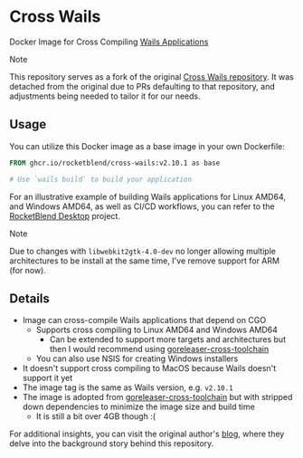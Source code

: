 # Cross Wails

Docker Image for Cross Compiling [Wails Applications](https://wails.io/)

> [!NOTE]  
> This repository serves as a fork of the original [Cross Wails repository](https://github.com/abjrcode/cross-wails). It was detached from the original due to PRs defaulting to that repository, and adjustments being needed to tailor it for our needs.

## Usage

You can utilize this Docker image as a base image in your own Dockerfile:

```dockerfile
FROM ghcr.io/rocketblend/cross-wails:v2.10.1 as base

# Use `wails build` to build your application
```

For an illustrative example of building Wails applications for Linux AMD64, and Windows AMD64, as well as CI/CD workflows, you can refer to the [RocketBlend Desktop](https://github.com/rocketblend/rocketblend-desktop) project.

> [!NOTE]  
> Due to changes with `libwebkit2gtk-4.0-dev` no longer allowing multiple architectures to be install at the same time, I've remove support for ARM (for now).

## Details

- Image can cross-compile Wails applications that depend on CGO
  - Supports cross compiling to Linux AMD64 and Windows AMD64
    - Can be extended to support more targets and architectures but then I would
      recommend using [goreleaser-cross-toolchain](https://github.com/goreleaser/goreleaser-cross-toolchains/tree/main)
  - You can also use NSIS for creating Windows installers
- It doesn't support cross compiling to MacOS because Wails doesn't support it yet
- The image tag is the same as Wails version, e.g. `v2.10.1`
- The image is adopted from [goreleaser-cross-toolchain](https://github.com/goreleaser/goreleaser-cross-toolchains/tree/main) but with stripped down dependencies
  to minimize the image size and build time
  - It is still a bit over 4GB though :(

For additional insights, you can visit the original author's [blog](https://madin.dev/cross-wails), where they delve into the background story behind this repository.